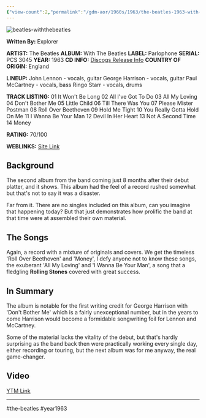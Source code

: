 ```yaml
---
{"view-count":2,"permalink":"/gdm-aor/1960s/1963/the-beatles-1963-with-the-beatles/","dg-publish":true,"dgPassFrontmatter":true,"noteIcon":"","created":"2025-07-17T12:43:46.604+12:00","updated":"2025-07-16T13:36:50.675+12:00"}
---
```



<img src="https://i.ibb.co/C5cJsFbF/beatles-withthebeatles.jpg" alt="beatles-withthebeatles" border="0">

**Written By:** Explorer

**ARTIST:** The Beatles
**ALBUM:** With The Beatles
**LABEL:** Parlophone
**SERIAL:** PCS 3045
**YEAR:** 1963
**CD INFO:** [Discogs Release Info](https://www.discogs.com/master/45729-The-Beatles-With-The-Beatles)
**COUNTRY OF ORIGIN:** England

**LINEUP:**
John Lennon - vocals, guitar
George Harrison - vocals, guitar
Paul McCartney - vocals, bass
Ringo Starr - vocals, drums

**TRACK LISTING:**
01 It Won't Be Long
02 All I've Got To Do
03 All My Loving
04 Don't Bother Me
05 Little Child
06 Till There Was You
07 Please Mister Postman
08 Roll Over Beethoven
09 Hold Me Tight
10 You Really Gotta Hold On Me
11 I Wanna Be Your Man
12 Devil In Her Heart
13 Not A Second Time
14 Money

**RATING:** 70/100

**WEBLINKS:**
[Site Link](https://thebeatles.com)

## Background
The second album from the band coming just 8 months after their debut platter, and it shows. This album had the feel of a record rushed somewhat but that's not to say it was a disaster. 

Far from it. There are no singles included on this album, can you imagine that happening today? But that just demonstrates how prolific the band at that time were at assembled their own material.

## The Songs
Again, a record with a mixture of originals and covers. We get the timeless 'Roll Over Beethoven' and 'Money', I defy anyone not to know these songs, the exuberant 'All My Loving' and 'I Wanna Be Your Man', a song that a fledgling **Rolling Stones** covered with great success. 

## In Summary
The album is notable for the first writing credit for George Harrison with 'Don't Bother Me' which is a fairly unexceptional number, but in the years to come Harrison would become a formidable songwriting foil for Lennon and McCartney.

Some of the material lacks the vitality of the debut, but that's hardly surprising as the band back then were practically working every single day, either recording or touring, but the next album was for me anyway, the real game-changer.

## Video
[YTM Link](https://music.youtube.com/browse/MPREb_EB1GQowDeAh)

---

#the-beatles #year1963